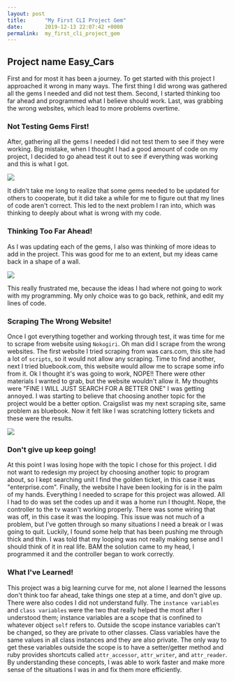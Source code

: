 ```yaml
---
layout: post
title:      "My First CLI Project Gem"
date:       2019-12-13 22:07:42 +0000
permalink:  my_first_cli_project_gem
---
```


## Project name Easy_Cars
First and for most it has been a journey. To get started with this project I approached it wrong in many ways. The first thing I did wrong was gathered all the gems I needed and did not test them. Second, I started thinking too far ahead and programmed what I believe should work. Last, was grabbing the wrong websites, which lead to more problems overtime. 

### Not Testing Gems First!
After, gathering all the gems I needed I did not test them to see if they were working. Big mistake, when I thought I had a good amount of code on my project, I decided to go ahead test it out to see if everything was working and this is what I got. 


![](https://media1.giphy.com/media/3osxY9kuM2NGUfvThe/200.webp?cid=790b7611b0b26d08c0be5b87a7d9b9fda41e05f73d89bddf&rid=200.webp)

It didn't take me long to realize that some gems needed to be updated for others to cooperate, but it did take a while for me to figure out that my lines of code aren't correct. This led to the next problem I ran into, which was thinking to deeply about what is wrong with my code. 

### Thinking Too Far Ahead!


As I was updating each of the gems, I also was thinking of more ideas to add in the project. This was good for me to an extent, but my ideas came back in a shape of a wall. 

![](https://i.giphy.com/media/3oriOiPT4hvcvHY0Y8/giphy.webp)

This really frustrated me, because the ideas I had where not going to work with my programming. My only choice was to go back, rethink, and edit my lines of code.

### Scraping The Wrong Website!

Once I got everything together and working through test, it was time for me to scrape from website using `Nokogiri`. Oh man did I scrape from the wrong websites. The first website I tried scraping from was cars.com, this site had a lot of `scripts`, so it would not allow any scraping. Time to find another, next I tried bluebook.com, this website would allow me to scrape some info from it. Ok I thought it's was going to work, NOPE!! There were other materials I wanted to grab, but the website wouldn't allow it. My thoughts were "FINE I WILL JUST SEARCH FOR A BETTER ONE" I was getting annoyed. I was starting to believe that choosing another topic for the project would be a better option. Craigslist was my next scraping site, same problem as bluebook. Now it felt like I was scratching lottery tickets and these were the results.

![](https://i.giphy.com/media/3o6Mb2Hzn3P1cBeaMo/giphy.webp)


### Don't give up keep going!

At this point I was losing hope with the topic I chose for this project. I did not want to redesign my project by choosing another topic to program about, so I kept searching unit I find the golden ticket, in this case it was "enterprise.com".
Finally, the website I have been looking for is in the palm of my hands. Everything I needed to scrape for this project was allowed. All I had to do was set the codes up and it was a home run I thought. Nope, the controller to the tv wasn't working properly. There was some wiring that was off, in this case it was the looping. This issue was not much of a problem, but I've gotten through so many situations I need a break or I was going to quit. Luckily, I found some help that has been pushing me through thick and thin. I was told that my looping was not really making sense and I should think of it in real life. BAM the solution came to my head, I programmed it and the controller began to work correctly.  

### What I've Learned!

This project was a big learning curve for me, not alone I learned the lessons don't think too far ahead, take things one step at a time, and don't give up. There were also codes I did not understand fully. The `instance variables` and `class variables` were the two that really helped the most after I understood them; instance variables are a scope that is confined to whatever object `self` refers to. Outside the scope instance variables can't be changed, so they are private to other classes. Class variables have the same values in all class instances and they are also private. The only way to get these variables outside the scope is to have a setter/getter method and ruby provides shortcuts called `attr_accessor`, `attr_writer`, and `attr_reader`. By understanding these concepts, I was able to work faster and make more sense of the situations I was in and fix them more efficiently.
